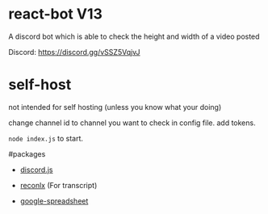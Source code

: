 # react-bot V13 
A discord bot which is able to check the height and width of a video posted

Discord: https://discord.gg/vSSZ5VqjvJ
# self-host
not intended for self hosting (unless you know what your doing)

change channel id to channel you want to check in config file. 
add tokens. 

`node index.js` to start. 

#packages

* [discord.js](https://github.com/discordjs/discord.js)

* [reconlx](https://github.com/reconlx/reconlx-api) (For transcript)

* [google-spreadsheet](https://www.npmjs.com/package/google-spreadsheet)
